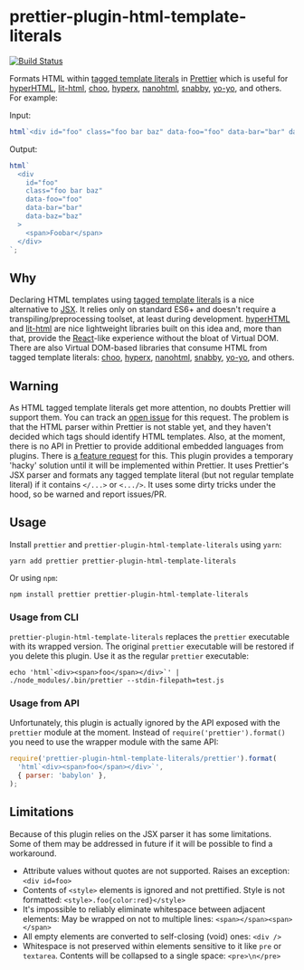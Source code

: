 # prettier-plugin-html-template-literals

[![Build Status](https://travis-ci.com/sgtpep/prettier-plugin-html-template-literals.svg?branch=master)](https://travis-ci.com/sgtpep/prettier-plugin-html-template-literals)

Formats HTML within [tagged template literals](https://developer.mozilla.org/en-US/docs/Web/JavaScript/Reference/Template_literals#Tagged_templates) in [Prettier](https://prettier.io/) which is useful for [hyperHTML](https://viperhtml.js.org/), [lit-html](https://polymer.github.io/lit-html/), [choo](https://choo.io/), [hyperx](https://github.com/choojs/hyperx), [nanohtml](https://github.com/choojs/nanohtml), [snabby](https://github.com/jamen/snabby), [yo-yo](https://github.com/maxogden/yo-yo), and others. For example:

Input:

```javascript
html`<div id="foo" class="foo bar baz" data-foo="foo" data-bar="bar" data-baz="baz"><span>Foobar</span></div>`;
```

Output:

```javascript
html`
  <div
    id="foo"
    class="foo bar baz"
    data-foo="foo"
    data-bar="bar"
    data-baz="baz"
  >
    <span>Foobar</span>
  </div>
`;
```

## Why

Declaring HTML templates using [tagged template literals](https://developer.mozilla.org/en-US/docs/Web/JavaScript/Reference/Template_literals#Tagged_templates) is a nice alternative to [JSX](https://reactjs.org/docs/introducing-jsx.html). It relies only on standard ES6+ and doesn't require a transpiling/preprocessing toolset, at least during development. [hyperHTML](https://viperhtml.js.org/) and [lit-html](https://polymer.github.io/lit-html/) are nice lightweight libraries built on this idea and, more than that, provide the [React](https://reactjs.org/)-like experience without the bloat of Virtual DOM. There are also Virtual DOM-based libraries that consume HTML from tagged template literals: [choo](https://choo.io/), [hyperx](https://github.com/choojs/hyperx), [nanohtml](https://github.com/choojs/nanohtml), [snabby](https://github.com/jamen/snabby), [yo-yo](https://github.com/maxogden/yo-yo), and others.

## Warning

As HTML tagged template literals get more attention, no doubts Prettier will support them. You can track an [open issue](https://github.com/prettier/prettier/issues/3548) for this request. The problem is that the HTML parser within Prettier is not stable yet, and they haven't decided which tags should identify HTML templates. Also, at the moment, there is no API in Prettier to provide additional embedded languages from plugins. There is [a feature request](https://github.com/prettier/prettier/issues/4424) for this. This plugin provides a temporary 'hacky' solution until it will be implemented within Prettier. It uses Prettier's JSX parser and formats any tagged template literal (but not regular template literal) if it contains `</...>` or `<.../>`. It uses some dirty tricks under the hood, so be warned and report issues/PR.

## Usage

Install `prettier` and `prettier-plugin-html-template-literals` using `yarn`:

```shell
yarn add prettier prettier-plugin-html-template-literals
```

Or using `npm`:

```shell
npm install prettier prettier-plugin-html-template-literals
```

### Usage from CLI

`prettier-plugin-html-template-literals` replaces the `prettier` executable with its wrapped version. The original `prettier` executable will be restored if you delete this plugin. Use it as the regular `prettier` executable:

```shell
echo 'html`<div><span>foo</span></div>`' | ./node_modules/.bin/prettier --stdin-filepath=test.js
```

### Usage from API

Unfortunately, this plugin is actually ignored by the API exposed with the `prettier` module at the moment. Instead of `require('prettier').format()` you need to use the wrapper module with the same API:

```javascript
require('prettier-plugin-html-template-literals/prettier').format(
  'html`<div><span>foo</span></div>`',
  { parser: 'babylon' },
);
```

## Limitations

Because of this plugin relies on the JSX parser it has some limitations. Some of them may be addressed in future if it will be possible to find a workaround.

- Attribute values without quotes are not supported. Raises an exception: `<div id=foo>`
- Contents of `<style>` elements is ignored and not prettified. Style is not formatted: `<style>.foo{color:red}</style>`
- It's impossible to reliably eliminate whitespace between adjacent elements: May be wrapped on not to multiple lines: `<span></span><span></span>`
- All empty elements are converted to self-closing (void) ones: `<div />`
- Whitespace is not preserved within elements sensitive to it like `pre` or `textarea`. Contents will be collapsed to a single space: `<pre>\n</pre>`

